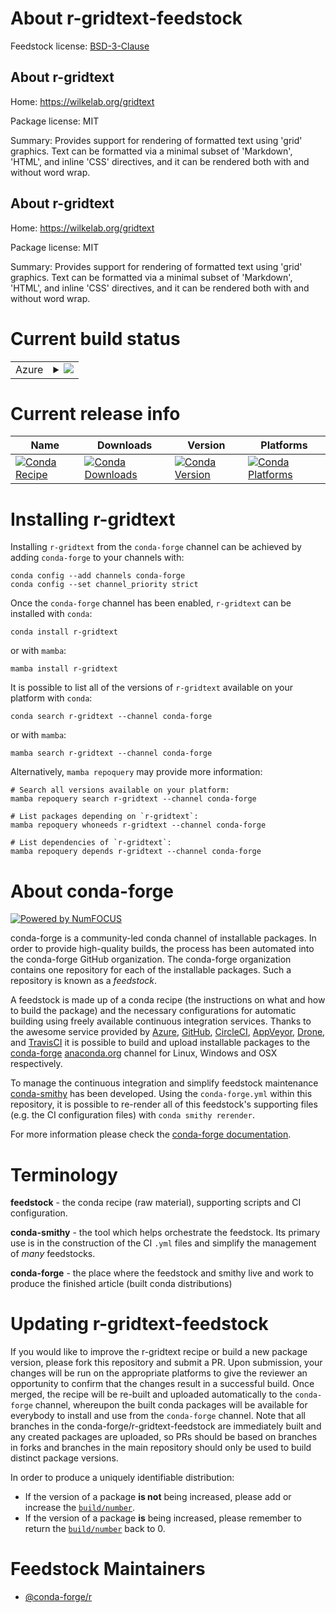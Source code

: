 About r-gridtext-feedstock
==========================

Feedstock license: [BSD-3-Clause](https://github.com/conda-forge/r-gridtext-feedstock/blob/main/LICENSE.txt)


About r-gridtext
----------------

Home: https://wilkelab.org/gridtext

Package license: MIT

Summary: Provides support for rendering of formatted text using 'grid' graphics. Text can be formatted via a minimal subset of 'Markdown', 'HTML', and inline 'CSS' directives, and it can be rendered both with and without word wrap.

About r-gridtext
----------------

Home: https://wilkelab.org/gridtext

Package license: MIT

Summary: Provides support for rendering of formatted text using 'grid' graphics. Text can be formatted via a minimal subset of 'Markdown', 'HTML', and inline 'CSS' directives, and it can be rendered both with and without word wrap.

Current build status
====================


<table>
    
  <tr>
    <td>Azure</td>
    <td>
      <details>
        <summary>
          <a href="https://dev.azure.com/conda-forge/feedstock-builds/_build/latest?definitionId=8933&branchName=main">
            <img src="https://dev.azure.com/conda-forge/feedstock-builds/_apis/build/status/r-gridtext-feedstock?branchName=main">
          </a>
        </summary>
        <table>
          <thead><tr><th>Variant</th><th>Status</th></tr></thead>
          <tbody><tr>
              <td>linux_64_r_base4.3</td>
              <td>
                <a href="https://dev.azure.com/conda-forge/feedstock-builds/_build/latest?definitionId=8933&branchName=main">
                  <img src="https://dev.azure.com/conda-forge/feedstock-builds/_apis/build/status/r-gridtext-feedstock?branchName=main&jobName=linux&configuration=linux%20linux_64_r_base4.3" alt="variant">
                </a>
              </td>
            </tr><tr>
              <td>linux_64_r_base4.4</td>
              <td>
                <a href="https://dev.azure.com/conda-forge/feedstock-builds/_build/latest?definitionId=8933&branchName=main">
                  <img src="https://dev.azure.com/conda-forge/feedstock-builds/_apis/build/status/r-gridtext-feedstock?branchName=main&jobName=linux&configuration=linux%20linux_64_r_base4.4" alt="variant">
                </a>
              </td>
            </tr><tr>
              <td>linux_aarch64_r_base4.3</td>
              <td>
                <a href="https://dev.azure.com/conda-forge/feedstock-builds/_build/latest?definitionId=8933&branchName=main">
                  <img src="https://dev.azure.com/conda-forge/feedstock-builds/_apis/build/status/r-gridtext-feedstock?branchName=main&jobName=linux&configuration=linux%20linux_aarch64_r_base4.3" alt="variant">
                </a>
              </td>
            </tr><tr>
              <td>linux_aarch64_r_base4.4</td>
              <td>
                <a href="https://dev.azure.com/conda-forge/feedstock-builds/_build/latest?definitionId=8933&branchName=main">
                  <img src="https://dev.azure.com/conda-forge/feedstock-builds/_apis/build/status/r-gridtext-feedstock?branchName=main&jobName=linux&configuration=linux%20linux_aarch64_r_base4.4" alt="variant">
                </a>
              </td>
            </tr><tr>
              <td>linux_ppc64le_r_base4.3</td>
              <td>
                <a href="https://dev.azure.com/conda-forge/feedstock-builds/_build/latest?definitionId=8933&branchName=main">
                  <img src="https://dev.azure.com/conda-forge/feedstock-builds/_apis/build/status/r-gridtext-feedstock?branchName=main&jobName=linux&configuration=linux%20linux_ppc64le_r_base4.3" alt="variant">
                </a>
              </td>
            </tr><tr>
              <td>linux_ppc64le_r_base4.4</td>
              <td>
                <a href="https://dev.azure.com/conda-forge/feedstock-builds/_build/latest?definitionId=8933&branchName=main">
                  <img src="https://dev.azure.com/conda-forge/feedstock-builds/_apis/build/status/r-gridtext-feedstock?branchName=main&jobName=linux&configuration=linux%20linux_ppc64le_r_base4.4" alt="variant">
                </a>
              </td>
            </tr><tr>
              <td>osx_64_r_base4.3</td>
              <td>
                <a href="https://dev.azure.com/conda-forge/feedstock-builds/_build/latest?definitionId=8933&branchName=main">
                  <img src="https://dev.azure.com/conda-forge/feedstock-builds/_apis/build/status/r-gridtext-feedstock?branchName=main&jobName=osx&configuration=osx%20osx_64_r_base4.3" alt="variant">
                </a>
              </td>
            </tr><tr>
              <td>osx_64_r_base4.4</td>
              <td>
                <a href="https://dev.azure.com/conda-forge/feedstock-builds/_build/latest?definitionId=8933&branchName=main">
                  <img src="https://dev.azure.com/conda-forge/feedstock-builds/_apis/build/status/r-gridtext-feedstock?branchName=main&jobName=osx&configuration=osx%20osx_64_r_base4.4" alt="variant">
                </a>
              </td>
            </tr><tr>
              <td>osx_arm64_r_base4.3</td>
              <td>
                <a href="https://dev.azure.com/conda-forge/feedstock-builds/_build/latest?definitionId=8933&branchName=main">
                  <img src="https://dev.azure.com/conda-forge/feedstock-builds/_apis/build/status/r-gridtext-feedstock?branchName=main&jobName=osx&configuration=osx%20osx_arm64_r_base4.3" alt="variant">
                </a>
              </td>
            </tr><tr>
              <td>osx_arm64_r_base4.4</td>
              <td>
                <a href="https://dev.azure.com/conda-forge/feedstock-builds/_build/latest?definitionId=8933&branchName=main">
                  <img src="https://dev.azure.com/conda-forge/feedstock-builds/_apis/build/status/r-gridtext-feedstock?branchName=main&jobName=osx&configuration=osx%20osx_arm64_r_base4.4" alt="variant">
                </a>
              </td>
            </tr><tr>
              <td>win_64_r_base4.3</td>
              <td>
                <a href="https://dev.azure.com/conda-forge/feedstock-builds/_build/latest?definitionId=8933&branchName=main">
                  <img src="https://dev.azure.com/conda-forge/feedstock-builds/_apis/build/status/r-gridtext-feedstock?branchName=main&jobName=win&configuration=win%20win_64_r_base4.3" alt="variant">
                </a>
              </td>
            </tr><tr>
              <td>win_64_r_base4.4</td>
              <td>
                <a href="https://dev.azure.com/conda-forge/feedstock-builds/_build/latest?definitionId=8933&branchName=main">
                  <img src="https://dev.azure.com/conda-forge/feedstock-builds/_apis/build/status/r-gridtext-feedstock?branchName=main&jobName=win&configuration=win%20win_64_r_base4.4" alt="variant">
                </a>
              </td>
            </tr>
          </tbody>
        </table>
      </details>
    </td>
  </tr>
</table>

Current release info
====================

| Name | Downloads | Version | Platforms |
| --- | --- | --- | --- |
| [![Conda Recipe](https://img.shields.io/badge/recipe-r--gridtext-green.svg)](https://anaconda.org/conda-forge/r-gridtext) | [![Conda Downloads](https://img.shields.io/conda/dn/conda-forge/r-gridtext.svg)](https://anaconda.org/conda-forge/r-gridtext) | [![Conda Version](https://img.shields.io/conda/vn/conda-forge/r-gridtext.svg)](https://anaconda.org/conda-forge/r-gridtext) | [![Conda Platforms](https://img.shields.io/conda/pn/conda-forge/r-gridtext.svg)](https://anaconda.org/conda-forge/r-gridtext) |

Installing r-gridtext
=====================

Installing `r-gridtext` from the `conda-forge` channel can be achieved by adding `conda-forge` to your channels with:

```
conda config --add channels conda-forge
conda config --set channel_priority strict
```

Once the `conda-forge` channel has been enabled, `r-gridtext` can be installed with `conda`:

```
conda install r-gridtext
```

or with `mamba`:

```
mamba install r-gridtext
```

It is possible to list all of the versions of `r-gridtext` available on your platform with `conda`:

```
conda search r-gridtext --channel conda-forge
```

or with `mamba`:

```
mamba search r-gridtext --channel conda-forge
```

Alternatively, `mamba repoquery` may provide more information:

```
# Search all versions available on your platform:
mamba repoquery search r-gridtext --channel conda-forge

# List packages depending on `r-gridtext`:
mamba repoquery whoneeds r-gridtext --channel conda-forge

# List dependencies of `r-gridtext`:
mamba repoquery depends r-gridtext --channel conda-forge
```


About conda-forge
=================

[![Powered by
NumFOCUS](https://img.shields.io/badge/powered%20by-NumFOCUS-orange.svg?style=flat&colorA=E1523D&colorB=007D8A)](https://numfocus.org)

conda-forge is a community-led conda channel of installable packages.
In order to provide high-quality builds, the process has been automated into the
conda-forge GitHub organization. The conda-forge organization contains one repository
for each of the installable packages. Such a repository is known as a *feedstock*.

A feedstock is made up of a conda recipe (the instructions on what and how to build
the package) and the necessary configurations for automatic building using freely
available continuous integration services. Thanks to the awesome service provided by
[Azure](https://azure.microsoft.com/en-us/services/devops/), [GitHub](https://github.com/),
[CircleCI](https://circleci.com/), [AppVeyor](https://www.appveyor.com/),
[Drone](https://cloud.drone.io/welcome), and [TravisCI](https://travis-ci.com/)
it is possible to build and upload installable packages to the
[conda-forge](https://anaconda.org/conda-forge) [anaconda.org](https://anaconda.org/)
channel for Linux, Windows and OSX respectively.

To manage the continuous integration and simplify feedstock maintenance
[conda-smithy](https://github.com/conda-forge/conda-smithy) has been developed.
Using the ``conda-forge.yml`` within this repository, it is possible to re-render all of
this feedstock's supporting files (e.g. the CI configuration files) with ``conda smithy rerender``.

For more information please check the [conda-forge documentation](https://conda-forge.org/docs/).

Terminology
===========

**feedstock** - the conda recipe (raw material), supporting scripts and CI configuration.

**conda-smithy** - the tool which helps orchestrate the feedstock.
                   Its primary use is in the construction of the CI ``.yml`` files
                   and simplify the management of *many* feedstocks.

**conda-forge** - the place where the feedstock and smithy live and work to
                  produce the finished article (built conda distributions)


Updating r-gridtext-feedstock
=============================

If you would like to improve the r-gridtext recipe or build a new
package version, please fork this repository and submit a PR. Upon submission,
your changes will be run on the appropriate platforms to give the reviewer an
opportunity to confirm that the changes result in a successful build. Once
merged, the recipe will be re-built and uploaded automatically to the
`conda-forge` channel, whereupon the built conda packages will be available for
everybody to install and use from the `conda-forge` channel.
Note that all branches in the conda-forge/r-gridtext-feedstock are
immediately built and any created packages are uploaded, so PRs should be based
on branches in forks and branches in the main repository should only be used to
build distinct package versions.

In order to produce a uniquely identifiable distribution:
 * If the version of a package **is not** being increased, please add or increase
   the [``build/number``](https://docs.conda.io/projects/conda-build/en/latest/resources/define-metadata.html#build-number-and-string).
 * If the version of a package **is** being increased, please remember to return
   the [``build/number``](https://docs.conda.io/projects/conda-build/en/latest/resources/define-metadata.html#build-number-and-string)
   back to 0.

Feedstock Maintainers
=====================

* [@conda-forge/r](https://github.com/orgs/conda-forge/teams/r/)

